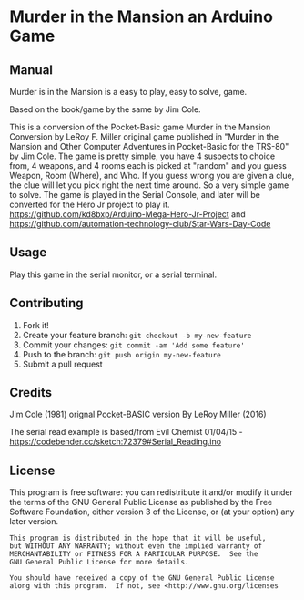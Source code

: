 # Murder in the Mansion an Arduino Game

## Manual

Murder is in the Mansion is a easy to play, easy to solve, game.

Based on the book/game by the same by Jim Cole.

This is a conversion of the Pocket-Basic game Murder in the Mansion
Conversion by LeRoy F. Miller original game published in "Murder in
the Mansion and Other Computer Adventures in Pocket-Basic for the 
TRS-80" by Jim Cole. The game is pretty simple, you have 4 suspects
to choice from, 4 weapons, and 4 rooms each is picked at "random" 
and you guess Weapon, Room (Where), and Who. If you guess wrong you 
are given a clue, the clue will let you pick right the next time around. 
So a very simple game to solve. The game is played in the Serial Console, 
and later will be converted for the Hero Jr project to play it.
https://github.com/kd8bxp/Arduino-Mega-Hero-Jr-Project
and https://github.com/automation-technology-club/Star-Wars-Day-Code

## Usage

Play this game in the serial monitor, or a serial terminal.

## Contributing

1. Fork it!
2. Create your feature branch: `git checkout -b my-new-feature`
3. Commit your changes: `git commit -am 'Add some feature'`
4. Push to the branch: `git push origin my-new-feature`
5. Submit a pull request

## Credits

Jim Cole (1981) orignal Pocket-BASIC version
By LeRoy Miller (2016) 

The serial read example is based/from Evil Chemist 01/04/15 - https://codebender.cc/sketch:72379#Serial_Reading.ino

## License

This program is free software: you can redistribute it and/or modify
    it under the terms of the GNU General Public License as published by
    the Free Software Foundation, either version 3 of the License, or
    (at your option) any later version.

    This program is distributed in the hope that it will be useful,
    but WITHOUT ANY WARRANTY; without even the implied warranty of
    MERCHANTABILITY or FITNESS FOR A PARTICULAR PURPOSE.  See the
    GNU General Public License for more details.

    You should have received a copy of the GNU General Public License
    along with this program.  If not, see <http://www.gnu.org/licenses
